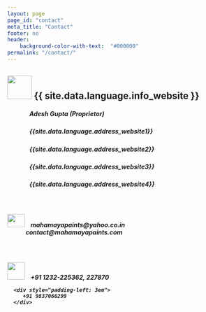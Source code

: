 ```yaml
---
layout: page
page_id: "contact"
meta_title: "Contact"
footer: no
header:
    background-color-with-text:  "#000000"
permalink: "/contact/"
---
```


<h2>
     <span>
         <img src="{{ site.urlimg }}/{{ site.location_icon}}" style="height:54px;width: 56px"></span>
     <span>
        {{ site.data.language.info_website }}
     </span>
 </h2>

<div style="padding-left: 10%"><h5>
     Adesh Gupta (Proprietor)
 </h5>
 </div>

 <div style="padding-left: 10%"><h5>
     {{site.data.language.address_website1}}
 </h5>
 </div>
 <div style="padding-left: 10%">
    <h5>
     {{site.data.language.address_website2}}
    </h5>
 </div>

 <div style="padding-left: 10%">
    <h5>
     {{site.data.language.address_website3}}
    </h5>
 </div>

 <div style="padding-left: 10%">
    <h5>
     {{site.data.language.address_website4}}
    </h5>
 </div>

<div>
    <h7>
     &nbsp;
    </h7>
</div>

<h5 >
 <span>
      <img src="{{ site.urlimg }}/{{ site.mail_icon}}" style="height:30px;width: 40px;" >
 </span>
 <span style="padding-left: 0.7em">
    mahamayapaints@yahoo.co.in
    <div style="padding-left: 3em">
      contact@mahamayapaints.com
     </div>
 </span>
</h5>

<div>
    <h7 >
        &nbsp;
    </h7>
</div>

<h5 >
     <span><img src="{{ site.urlimg }}/{{ site.phone_icon}}" style="height:40px;width: 40px" ></span>
     <span style="padding-left: 0.7em">+91 1232-225362, 227870</span>

      <div style="padding-left: 3em">
         +91 9837066299
      </div>
 </h5>


